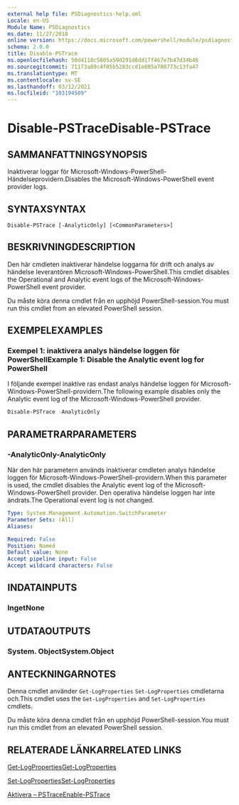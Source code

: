 ```yaml
---
external help file: PSDiagnostics-help.xml
Locale: en-US
Module Name: PSDiagnostics
ms.date: 11/27/2018
online version: https://docs.microsoft.com/powershell/module/psdiagnostics/disable-pstrace?view=powershell-5.1&WT.mc_id=ps-gethelp
schema: 2.0.0
title: Disable-PSTrace
ms.openlocfilehash: 50d4118c5805a59d291d8dd17f467e7b47d34b46
ms.sourcegitcommit: 71173a89c4f05b5283ccd1e885a780773c13fa47
ms.translationtype: MT
ms.contentlocale: sv-SE
ms.lasthandoff: 03/12/2021
ms.locfileid: "103194509"
---
```

# <span data-ttu-id="ae4ed-102">Disable-PSTrace</span><span class="sxs-lookup"><span data-stu-id="ae4ed-102">Disable-PSTrace</span></span>

## <span data-ttu-id="ae4ed-103">SAMMANFATTNING</span><span class="sxs-lookup"><span data-stu-id="ae4ed-103">SYNOPSIS</span></span>
<span data-ttu-id="ae4ed-104">Inaktiverar loggar för Microsoft-Windows-PowerShell-Händelseprovidern.</span><span class="sxs-lookup"><span data-stu-id="ae4ed-104">Disables the Microsoft-Windows-PowerShell event provider logs.</span></span>

## <span data-ttu-id="ae4ed-105">SYNTAX</span><span class="sxs-lookup"><span data-stu-id="ae4ed-105">SYNTAX</span></span>

```
Disable-PSTrace [-AnalyticOnly] [<CommonParameters>]
```

## <span data-ttu-id="ae4ed-106">BESKRIVNING</span><span class="sxs-lookup"><span data-stu-id="ae4ed-106">DESCRIPTION</span></span>

<span data-ttu-id="ae4ed-107">Den här cmdleten inaktiverar händelse loggarna för drift och analys av händelse leverantören Microsoft-Windows-PowerShell.</span><span class="sxs-lookup"><span data-stu-id="ae4ed-107">This cmdlet disables the Operational and Analytic event logs of the Microsoft-Windows-PowerShell event provider.</span></span>

<span data-ttu-id="ae4ed-108">Du måste köra denna cmdlet från en upphöjd PowerShell-session.</span><span class="sxs-lookup"><span data-stu-id="ae4ed-108">You must run this cmdlet from an elevated PowerShell session.</span></span>

## <span data-ttu-id="ae4ed-109">EXEMPEL</span><span class="sxs-lookup"><span data-stu-id="ae4ed-109">EXAMPLES</span></span>

### <span data-ttu-id="ae4ed-110">Exempel 1: inaktivera analys händelse loggen för PowerShell</span><span class="sxs-lookup"><span data-stu-id="ae4ed-110">Example 1: Disable the Analytic event log for PowerShell</span></span>

<span data-ttu-id="ae4ed-111">I följande exempel inaktive ras endast analys händelse loggen för Microsoft-Windows-PowerShell-providern.</span><span class="sxs-lookup"><span data-stu-id="ae4ed-111">The following example disables only the Analytic event log of the Microsoft-Windows-PowerShell provider.</span></span>

```powershell
Disable-PSTrace -AnalyticOnly
```

## <span data-ttu-id="ae4ed-112">PARAMETRAR</span><span class="sxs-lookup"><span data-stu-id="ae4ed-112">PARAMETERS</span></span>

### <span data-ttu-id="ae4ed-113">-AnalyticOnly</span><span class="sxs-lookup"><span data-stu-id="ae4ed-113">-AnalyticOnly</span></span>

<span data-ttu-id="ae4ed-114">När den här parametern används inaktiverar cmdleten analys händelse loggen för Microsoft-Windows-PowerShell-providern.</span><span class="sxs-lookup"><span data-stu-id="ae4ed-114">When this parameter is used, the cmdlet disables the Analytic event log of the Microsoft-Windows-PowerShell provider.</span></span> <span data-ttu-id="ae4ed-115">Den operativa händelse loggen har inte ändrats.</span><span class="sxs-lookup"><span data-stu-id="ae4ed-115">The Operational event log is not changed.</span></span>

```yaml
Type: System.Management.Automation.SwitchParameter
Parameter Sets: (All)
Aliases:

Required: False
Position: Named
Default value: None
Accept pipeline input: False
Accept wildcard characters: False
```

## <span data-ttu-id="ae4ed-116">INDATA</span><span class="sxs-lookup"><span data-stu-id="ae4ed-116">INPUTS</span></span>

### <span data-ttu-id="ae4ed-117">Inget</span><span class="sxs-lookup"><span data-stu-id="ae4ed-117">None</span></span>

## <span data-ttu-id="ae4ed-118">UTDATA</span><span class="sxs-lookup"><span data-stu-id="ae4ed-118">OUTPUTS</span></span>

### <span data-ttu-id="ae4ed-119">System. Object</span><span class="sxs-lookup"><span data-stu-id="ae4ed-119">System.Object</span></span>

## <span data-ttu-id="ae4ed-120">ANTECKNINGAR</span><span class="sxs-lookup"><span data-stu-id="ae4ed-120">NOTES</span></span>

<span data-ttu-id="ae4ed-121">Denna cmdlet använder `Get-LogProperties` `Set-LogProperties` cmdletarna och.</span><span class="sxs-lookup"><span data-stu-id="ae4ed-121">This cmdlet uses the `Get-LogProperties` and `Set-LogProperties` cmdlets.</span></span>

<span data-ttu-id="ae4ed-122">Du måste köra denna cmdlet från en upphöjd PowerShell-session.</span><span class="sxs-lookup"><span data-stu-id="ae4ed-122">You must run this cmdlet from an elevated PowerShell session.</span></span>

## <span data-ttu-id="ae4ed-123">RELATERADE LÄNKAR</span><span class="sxs-lookup"><span data-stu-id="ae4ed-123">RELATED LINKS</span></span>

[<span data-ttu-id="ae4ed-124">Get-LogProperties</span><span class="sxs-lookup"><span data-stu-id="ae4ed-124">Get-LogProperties</span></span>](Get-LogProperties.md)

[<span data-ttu-id="ae4ed-125">Set-LogProperties</span><span class="sxs-lookup"><span data-stu-id="ae4ed-125">Set-LogProperties</span></span>](Set-LogProperties.md)

[<span data-ttu-id="ae4ed-126">Aktivera – PSTrace</span><span class="sxs-lookup"><span data-stu-id="ae4ed-126">Enable-PSTrace</span></span>](Enable-PSTrace.md)
